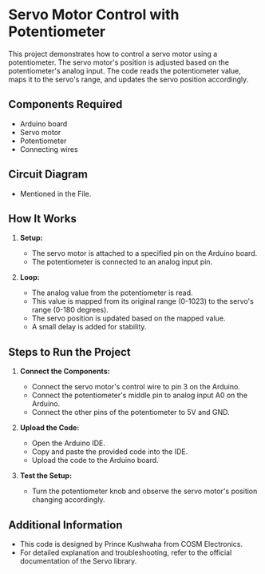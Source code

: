 # Servo Motor Control with Potentiometer

This project demonstrates how to control a servo motor using a potentiometer. The servo motor's position is adjusted based on the potentiometer's analog input. The code reads the potentiometer value, maps it to the servo's range, and updates the servo position accordingly.

## Components Required

- Arduino board
- Servo motor
- Potentiometer
- Connecting wires

## Circuit Diagram

- Mentioned in the File.

## How It Works

1. **Setup:**
   - The servo motor is attached to a specified pin on the Arduino board.
   - The potentiometer is connected to an analog input pin.

2. **Loop:**
   - The analog value from the potentiometer is read.
   - This value is mapped from its original range (0-1023) to the servo's range (0-180 degrees).
   - The servo position is updated based on the mapped value.
   - A small delay is added for stability.

## Steps to Run the Project

1. **Connect the Components:**
   - Connect the servo motor's control wire to pin 3 on the Arduino.
   - Connect the potentiometer's middle pin to analog input A0 on the Arduino.
   - Connect the other pins of the potentiometer to 5V and GND.

2. **Upload the Code:**
   - Open the Arduino IDE.
   - Copy and paste the provided code into the IDE.
   - Upload the code to the Arduino board.

3. **Test the Setup:**
   - Turn the potentiometer knob and observe the servo motor's position changing accordingly.

## Additional Information

- This code is designed by Prince Kushwaha from COSM Electronics.
- For detailed explanation and troubleshooting, refer to the official documentation of the Servo library.
